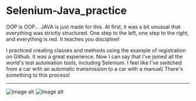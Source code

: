 # Selenium-Java_practice
OOP is OOP...
JAVA is just made for this. 
At first, it was a bit unusual that everything was strictly structured. One step to the left, one step to the right, and everything is red.  It teaches you discipline!

I practiced creating classes and methods using the example of registration on Github. It was a great experience. Now I can say that I've joined all the world's test automation tools, including Selenium. I feel like I've switched from a car with an automatic transmission to a car with a manual) There's something to this process!
___
![Image alt](https://github.com/SerhiiQAA/Selenium-Java_practice/blob/main/images/Car.webp)
![Image alt](https://github.com/SerhiiQAA/Selenium-Java_practice/blob/main/images/aaaCar.apng)
